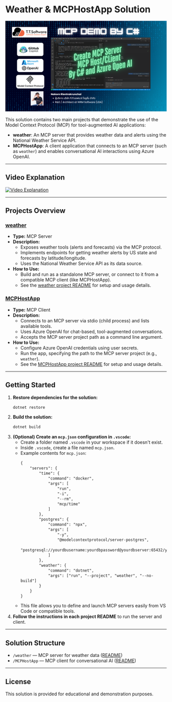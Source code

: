 # Weather & MCPHostApp Solution

![Solution Intro](intro.png)

This solution contains two main projects that demonstrate the use of the Model Context Protocol (MCP) for tool-augmented AI applications:

- **weather**: An MCP server that provides weather data and alerts using the National Weather Service API.
- **MCPHostApp**: A client application that connects to an MCP server (such as `weather`) and enables conversational AI interactions using Azure OpenAI.

---

## Video Explanation

[![Video Explanation](https://img.youtube.com/vi/hUWp52BfEs0/0.jpg)](https://youtu.be/hUWp52BfEs0)

---

## Projects Overview

### [weather](./weather/readme.md)
- **Type:** MCP Server
- **Description:**
  - Exposes weather tools (alerts and forecasts) via the MCP protocol.
  - Implements endpoints for getting weather alerts by US state and forecasts by latitude/longitude.
  - Uses the National Weather Service API as its data source.
- **How to Use:**
  - Build and run as a standalone MCP server, or connect to it from a compatible MCP client (like MCPHostApp).
  - See the [weather project README](./weather/readme.md) for setup and usage details.

### [MCPHostApp](./MCPHostApp/readme.md)
- **Type:** MCP Client
- **Description:**
  - Connects to an MCP server via stdio (child process) and lists available tools.
  - Uses Azure OpenAI for chat-based, tool-augmented conversations.
  - Accepts the MCP server project path as a command line argument.
- **How to Use:**
  - Configure Azure OpenAI credentials using user secrets.
  - Run the app, specifying the path to the MCP server project (e.g., `weather`).
  - See the [MCPHostApp project README](./MCPHostApp/readme.md) for setup and usage details.

---

## Getting Started

1. **Restore dependencies for the solution:**
   ```powershell
   dotnet restore
   ```
2. **Build the solution:**
   ```powershell
   dotnet build
   ```
3. **(Optional) Create an `mcp.json` configuration in `.vscode`:**
   - Create a folder named `.vscode` in your workspace if it doesn't exist.
   - Inside `.vscode`, create a file named `mcp.json`.
   - Example contents for `mcp.json`:
     ```jsonc
     {
         "servers": {
             "time": {
                 "command": "docker",
                 "args": [
                     "run",
                     "-i",
                     "--rm",
                     "mcp/time"
                 ]
             },
             "postgres": {
                 "command": "npx",
                 "args": [
                     "-y",
                     "@modelcontextprotocol/server-postgres",
                     "postgresql://yourdbusername:yourdbpassword@yourdbserver:65432/yourdbname"
                 ]
             },
             "weather": {
                 "command": "dotnet",
                 "args": ["run", "--project", "weather", "--no-build"]
             }
         }
     }
     ```
   - This file allows you to define and launch MCP servers easily from VS Code or compatible tools.
4. **Follow the instructions in each project README** to run the server and client.

---

## Solution Structure

- `/weather` — MCP server for weather data ([README](./weather/readme.md))
- `/MCPHostApp` — MCP client for conversational AI ([README](./MCPHostApp/readme.md))

---

## License

This solution is provided for educational and demonstration purposes.
